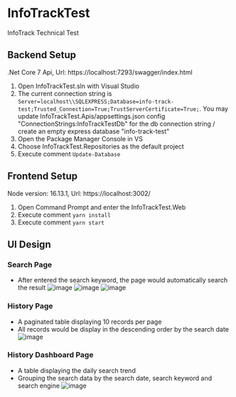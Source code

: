 # InfoTrackTest
InfoTrack Technical Test

## Backend Setup 
.Net Core 7 Api, 
Url: https://localhost:7293/swagger/index.html
1. Open InfoTrackTest.sln with Visual Studio
2. The current connection string is `Server=localhost\\SQLEXPRESS;Database=info-track-test;Trusted_Connection=True;TrustServerCertificate=True;`. You may update InfoTrackTest.Apis/appsettings.json config "ConnectionStrings:InfoTrackTestDb" for the db connection string / create an empty express database "info-track-test" 
3. Open the Package Manager Console in VS
4. Choose InfoTrackTest.Repositories as the default project
5. Execute comment `Update-Database`

## Frontend Setup
Node version: 16.13.1, 
Url: https://localhost:3002/
1. Open Command Prompt and enter the InfoTrackTest.Web
2. Execute comment `yarn install`
3. Execute comment `yarn start`

## UI Design
### Search Page
- After entered the search keyword, the page would automatically search the result
![image](https://user-images.githubusercontent.com/76930062/224552174-865c122f-81c4-4f74-8e49-656d29a550dd.png)
![image](https://user-images.githubusercontent.com/76930062/224552153-3f01ba14-3622-4699-887e-134bfc117277.png)
![image](https://user-images.githubusercontent.com/76930062/224552195-258d0255-be94-4291-97f9-3e77700fa0f4.png)

### History Page
- A paginated table displaying 10 records per page
- All records would be display in the descending order by the search date
![image](https://user-images.githubusercontent.com/76930062/224552529-ce016f1c-2dc4-4835-827a-9cf306784867.png)

### History Dashboard Page
- A table displaying the daily search trend
- Grouping the search data by the search date, search keyword and search engine
![image](https://user-images.githubusercontent.com/76930062/224552665-35128252-a583-42f0-b4ba-222e9328b20b.png)
